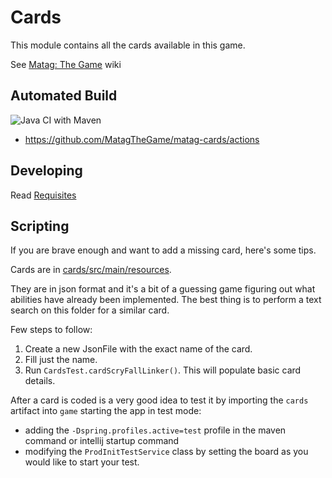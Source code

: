 # Cards

This module contains all the cards available in this game.

See [Matag: The Game](https://github.com/MatagTheGame/matag-the-game/wiki) wiki


## Automated Build

![Java CI with Maven](https://github.com/MatagTheGame/matag-cards/workflows/Java%20CI%20with%20Maven/badge.svg)
 - https://github.com/MatagTheGame/matag-cards/actions


## Developing

Read [Requisites](https://github.com/MatagTheGame/game/wiki/Requisites)


## Scripting

If you are brave enough and want to add a missing card, here's some tips.

Cards are in [cards/src/main/resources](src/main/resources/cards).

They are in json format and it's a bit of a guessing game figuring out what abilities have already been implemented.
The best thing is to perform a text search on this folder for a similar card.

Few steps to follow:
 1. Create a new JsonFile with the exact name of the card.
 2. Fill just the name.
 3. Run `CardsTest.cardScryFallLinker()`. This will populate basic card details. 


After a card is coded is a very good idea to test it by importing the `cards` artifact into `game` starting the app in test mode:
 - adding the `-Dspring.profiles.active=test` profile in the maven command or intellij startup command
 - modifying the `ProdInitTestService` class by setting the board as you would like to start your test.
